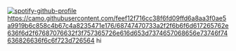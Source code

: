 [![spotify-github-profile](https://spotify-github-profile.kittinanx.com/api/view?uid=31qcwlth6q4onen5dhyzn34dau5m&cover_image=true&theme=natemoo-re&show_offline=true&background_color=121212&interchange=false&bar_color=bd479d&bar_color_cover=true)](https://spotify-github-profile.kittinanx.com/api/view?uid=31qcwlth6q4onen5dhyzn34dau5m&redirect=true)
https://camo.githubusercontent.com/feef12f716cc38f6fd09ffd6a8aa3f0ae5a9919b6c858c4b67c4a8235471e176/68747470733a2f2f6b6f6d617265762e636f6d2f67687076632f3f757365726e616d653d7374657068656e73746f74636826636f6c6f723d726564
hi
